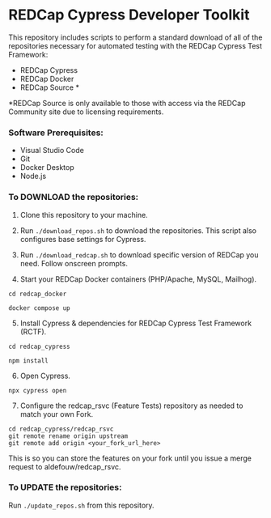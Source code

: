 # REDCap Cypress Developer Toolkit

This repository includes scripts to perform a standard download of all of the repositories necessary for automated testing with the REDCap Cypress Test Framework: 
- REDCap Cypress
- REDCap Docker
- REDCap Source *

*REDCap Source is only available to those with access via the REDCap Community site due to licensing requirements.

### Software Prerequisites:
- Visual Studio Code
- Git
- Docker Desktop
- Node.js

### To DOWNLOAD the repositories:

1. Clone this repository to your machine.

2. Run `./download_repos.sh` to download the repositories.  This script also configures base settings for Cypress.

3. Run `./download_redcap.sh` to download specific version of REDCap you need.  Follow onscreen prompts.   

4. Start your REDCap Docker containers (PHP/Apache, MySQL, Mailhog).  

`cd redcap_docker`

`docker compose up`

5. Install Cypress & dependencies for REDCap Cypress Test Framework (RCTF).

`cd redcap_cypress`

`npm install`

6. Open Cypress.

`npx cypress open`

7. Configure the redcap_rsvc (Feature Tests) repository as needed to match your own Fork.

```
cd redcap_cypress/redcap_rsvc
git remote rename origin upstream
git remote add origin <your_fork_url_here>
```

This is so you can store the features on your fork until you issue a merge request to aldefouw/redcap_rsvc.

### To UPDATE the repositories:

Run `./update_repos.sh` from this repository.
